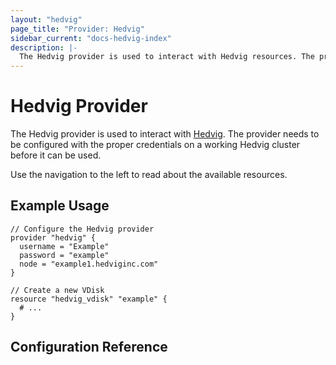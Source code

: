 ```yaml
---
layout: "hedvig"
page_title: "Provider: Hedvig"
sidebar_current: "docs-hedvig-index"
description: |-
  The Hedvig provider is used to interact with Hedvig resources. The provider needs to be configured with proper credentials and a working cluster before it can be used.
---
```


# Hedvig Provider

The Hedvig provider is used to interact with [Hedvig](http://hedvig.io). The provider needs to be configured with the proper credentials on a working Hedvig cluster before it can be used.

Use the navigation to the left to read about the available resources.

## Example Usage

```
// Configure the Hedvig provider
provider "hedvig" {
  username = "Example"
  password = "example"
  node = "example1.hedviginc.com"
}

// Create a new VDisk
resource "hedvig_vdisk" "example" {
  # ...
}
```

## Configuration Reference
